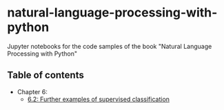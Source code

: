 # natural-language-processing-with-python
Jupyter notebooks for the code samples of the book "Natural Language Processing with Python"

## Table of contents

* Chapter 6:
    * [6.2: Further examples of supervised classification](http://nbviewer.jupyter.org/github/pen-x/natural-language-processing-with-python/blob/master/6.2-further-examples-of-supervised-classification.ipynb#)